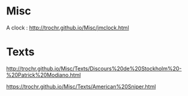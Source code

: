 # Misc

A clock : http://trochr.github.io/Misc/jmclock.html

# Texts

http://trochr.github.io/Misc/Texts/Discours%20de%20Stockholm%20-%20Patrick%20Modiano.html

https://trochr.github.io/Misc/Texts/American%20Sniper.html
